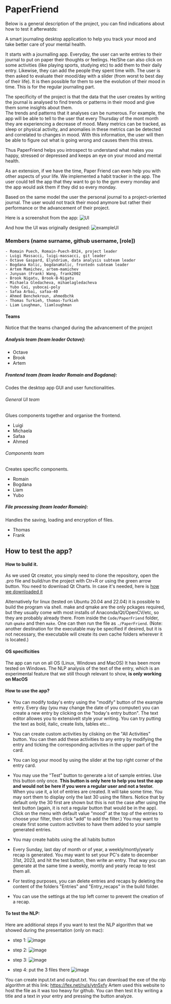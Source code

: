 # PaperFriend  
Below is a general description of the project, you can find indications about how to test it afterwatds:

A smart journaling desktop application to help you track your mood and take better care of your mental health.  

It starts with a journalling app. Everyday, the user can write entries to their journal to put on paper their thoughts or feelings. He/She can also click on some activities (like playing sports, studying etc) to add them to their daily entry. Likewise, they can add the people they spent time with. The user is then asked to evaluate their mood/day with a slider (from worst to best day of their life). It is then possible for them to see the evolution of their mood in time.
This is for the regular journaling part.  

The specificity of the project is that the data that the user creates by writing the journal is analysed to find trends or patterns in their mood and give them some insights about them.  
The trends and patterns that it analyses can be numerous. For example, the app will be able to tell to the user that every Thursday of the mont month they are experiencing a decrease of mood. Many metrics can be tracked, as sleep or physical activity, and anomalies in these metrics can be detected and correlated to changes in mood. With this information, the user will then be able to figure out what is going wrong and causes them this stress.   


Thus PaperFriend helps you introspect to understand what makes you happy, stressed or depressed and keeps an eye on your mood and mental health.


As an extension, if we have the time, Paper Friend can even help you with other aspects of your life. We implemented a habit tracker in the app. The user could tell the app that they want to go to the gym every monday and the app would ask them if they did so every monday.

Based on the same model the user the personal journal to a project-oriented journal. The user would not track their mood anymore but rather their performance or the advancement of their project.  
  
    
    
Here is a screenshot from the app:
![UI](https://github.com/Romain-Puech-BX24/Paper-Friend/assets/91381114/ffb05f50-bdd2-468b-89e8-fe2003b39e27)  

And how the UI was originally designed:
![exampleUI](https://user-images.githubusercontent.com/91381114/203642351-10ddf1b8-be66-4267-aefb-1da34732f860.jpg)


### Members (name surname, github username, [role])

    - Romain Puech, Romain-Puech-BX24, project leader
    - Luigi Massacci, luigi-massacci, git leader
    - Octave Gaspard, Elyndrium, data analysis subteam leader
    - Bogdana Kolic, bogdanaKolic, frontedn subteam leader
    - Artem Mamichev, artem-mamichev
    - Junyuan (Frank) Wang, frank2002
    - Brook Nigatu, Brook-B-Nigatu
    - Michaela Gledacheva, mihaelagledacheva
    - Yubo Cai, yubocai-poly
    - Safaa Arbai, safaa-40
    - Ahmed Benchekroun, ahmedbchk
    - Thomas Turkieh, thomas-Turkieh
    - Liam Loughman, liamloughman

#### Teams

Notice that the teams changed during the advancement of the project
##### Analysis team (team leader Octave):
  - Octave
  - Brook
  - Artem

##### Frontend team (team leader Romain and Bogdana):
Codes the desktop app GUI and user functionalities.
  ###### General UI team
  Glues components together and organise the frontend.
  - Luigi 
  - Michaela
  - Safaa
  - Ahmed

  ###### Components team
  Creates specific components.
  - Romain
  - Bogdana
  - Liam
  - Yubo
  
##### File processing (team leader Romain):
Handles the saving, loading and encryption of files.
- Thomas
- Frank


## How to test the app?

#### How to build it.
As we used Qt creator, you simply need to clone the repository, open the .pro file and build/run the project with Ctr+R or using the green arrow button.
You need to download Qt Charts. In case it's needed, here is [how we downloaded it](https://github.com/CSE201-project/PaperFriend-desktop-app/wiki/Install-Qt-Charts-library)

Alternatively for linux (tested on Ubuntu 20.04 and 22.04) it is possible to build the program via shell. make and qmake are the only pckages required, but they usually come with most installs of Anaconda/Qt/OpenCV/etc, so they are probably already there. From inside the ``Code/PaperFriend`` folder, run ``qmake`` and then ``make``. One can then run the file as ``./PaperFriend``. (Note: another destination for the executable may be specified if desired, but it is not necessary, the executable will create its own cache folders wherever it is located.) 

#### OS specificities
The app can run on all OS (Linux, Windows and MacOS)
It has been more tested on Windows. The NLP analysis of the text of the entry, which is an experimental feature that we still though relevant to show, **is only working on MacOS**

#### How to use the app?
- You can modify today's entry using the "modify" button of the example entry. Every day (you may change the date of you computer) you can create a new entry by clicking on the "today's entry button". The text editor allowes you to extensivelt style your writing. You can try putting the text as bold, italic, create lists, tables etc...

- You can create custom activities by clisking on the "All Activities" button. You can then add these activities to any entry by modifying the entry and ticking the corresponding activities in the upper part of the card.

- You can log your mood by using the slider at the top right corner of the entry card.

- You may use the "Test" button to generate a lot of sample entries. Use this button only once. **This button is only here to help you test the app and would not be here if you were a regular user and not a testor.** When you use it, a lot of entries are created. It will take some time. You may sort them to display only the last 30 using the filters. Notice that by default only the 30 first are shown but this is not the case after using the test button (again, it is not a regular button that would be in the app). Click on the menu with default value "mood" at the top of the entries to choose your filter, then click "add" to add the filter.) You may want to create first some custom activities to have them added to your sample generated entries.

- You may create habits using the all habits button

- Every Sunday, last day of month or of year, a weekly/montly/yearly recap is generated. You may want to set your PC's date to december 31st, 2023, and hit the test button, then write an entry. That way you can generate at the same time a weekly, montly and yearly recap to test them all.

- For testing purposes, you can delete entries and recaps by deleting the content of the folders "Entries" and "Entry_recaps" in the build folder.

- You can use the settings at the top left corner to prevent the creation of a recap.
 
#### To test the NLP:
Here are additional steps if you want to test the NLP algorithm that we showed during the presentation (only on mac):
- step 1:
![image](https://user-images.githubusercontent.com/91381114/214132200-d6bc4a22-28a9-41b8-aefb-3d37719b46b8.png)

- step 2:
![image](https://user-images.githubusercontent.com/91381114/214132278-e9b9e2ae-795e-4e4e-88ba-0536ff97fe86.png)

- step 3:
![image](https://user-images.githubusercontent.com/91381114/214132370-e37805a2-25e8-49db-9b9a-e622d3f6f1a6.png)

- step 4: put the 3 files there
![image](https://user-images.githubusercontent.com/91381114/214132407-ae2fe523-59bd-4c20-975d-0f419a6301b7.png)

You can create input.txt and output.txt. You can download the exe of the nlp algorithm at this link:
https://fex.net/ru/s/ytn5xfy
Artem used this website to host the file as it was too heavy for github.
You can then test it by writing a title and a text in your entry and pressing the button analyze.
    

